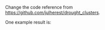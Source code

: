 Change the code reference from https://github.com/julherest/drought_clusters.

One example result is:

 
